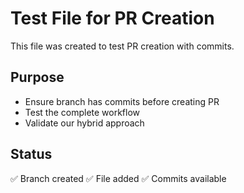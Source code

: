 
# Test File for PR Creation

This file was created to test PR creation with commits.

## Purpose
- Ensure branch has commits before creating PR
- Test the complete workflow
- Validate our hybrid approach

## Status
✅ Branch created
✅ File added
✅ Commits available
